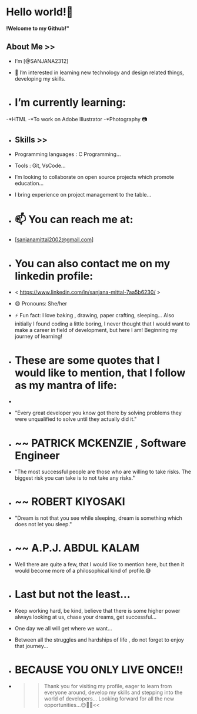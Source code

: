  # Hello world!👋
  
**!Welcome to my Github!"**
  
## About Me >>
- I’m [@SANJANA2312]
- 👀 I’m interested in learning new technology and design related things, developing my skills.
  
- # I’m currently learning:
-*HTML
-*To work on Adobe Illustrator
-*Photography 📷

- ## Skills  >>
- Programming languages : C Programming...
- Tools : Git, VsCode...
- I’m looking to collaborate on open source projects which promote education...
- I bring experience on project management to the table...
 
- # 📫 You can reach me at:
-  [sanjanamittal2002@gmail.com]
  
- # You can also contact me on my linkedin profile:
- < https://www.linkedin.com/in/sanjana-mittal-7aa5b6230/ >
- 😄 Pronouns: She/her
- ⚡ Fun fact: I love baking , drawing, paper crafting, sleeping... Also initially I found coding a little boring, I never thought that I would want to make a career in field of development, but here I am! Beginning my journey of learning!

- # These are some quotes that I would like to mention, that I follow as my mantra of life:
- 
- "Every great developer you know got there by solving problems they were unqualified to solve until they actually did it."
- # ~~ PATRICK MCKENZIE , Software Engineer

- "The most successful people are those who are willing to take risks. The biggest risk you can take is to not take any risks."
- # ~~ ROBERT KIYOSAKI

- "Dream is not that you see while sleeping, dream is something which does not let you sleep."
- # ~~ A.P.J. ABDUL KALAM

- Well there are quite a few, that I would like to mention here, but then it would become more of a philosophical kind of profile.😅

- # Last but not the least...
- Keep working hard, be kind, believe that there is some higher power always looking at us, chase your dreams, get successful...
- One day we all will get where we want...
- Between all the struggles and hardships of life , do not forget to enjoy that journey...
- # BECAUSE YOU ONLY LIVE ONCE!!

- >>Thank you for visiting my profile, eager to learn from everyone around, develop my skills and stepping into the world of developers... Looking forward for all the new opportunities...😊👩‍💻<<

<!---
SANJANA2312/SANJANA2312 is a ✨ special ✨ repository because its `README.md` (this file) appears on your GitHub profile.
You can click the Preview link to take a look at your changes.
--->

